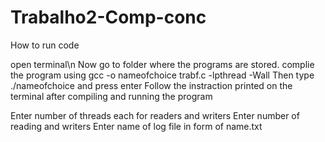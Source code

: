 # Trabalho2-Comp-conc

How to run code 

open terminal\n
Now go to folder where the programs are stored.
complie the program using gcc -o nameofchoice trabf.c -lpthread -Wall
Then type ./nameofchoice and press enter
Follow the instraction printed on the terminal after compiling and running the program

Enter number of threads each for readers and writers
Enter number of reading and writers
Enter name of log file in form of name.txt
